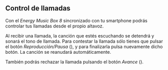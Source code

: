 ## Control de llamadas

Con el *Energy Music Box 8* sincronizado con tu smartphone podrás controlar tus llamadas desde el propio altavoz.

Al recibir una llamada, la canción que estés escuchando se detendrá y sonará el tono de llamada. Para contestar la llamada sólo tienes que pulsar el botón *Reproducción/Pausa* (), y para finalizarla pulsa nuevamente dicho botón. La canción se reanudará automáticamente.

También podrás rechazar la llamada pulsando el botón *Avance* ().

